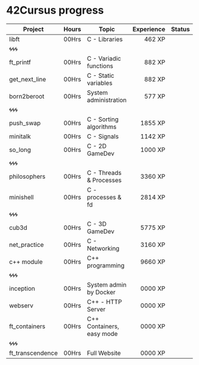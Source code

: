 # 42Cursus progress


| Project          | Hours  | Topic                     | Experience | Status |
| ---------------- |:------:| ------------------------- | ---------: | ------ |
| libft            | 00Hrs  | C - Libraries             | 462 XP     |        |
| 🌀🌀🌀            |        |                           |            |        |
| ft_printf        | 00Hrs  | C - Variadic functions    | 882 XP     |        |
| get_next_line    | 00Hrs  | C - Static variables      | 882 XP     |        |
| born2beroot      | 00Hrs  | System administration     | 577 XP     |        |
| 🌀🌀🌀            |        |                           |            |        |
| push_swap        | 00Hrs  | C - Sorting algorithms    | 1855 XP    |        |
| minitalk         | 00Hrs  | C - Signals               | 1142 XP    |        |
| so_long          | 00Hrs  | C - 2D GameDev            | 1000 XP    |        |
| 🌀🌀🌀            |        |                           |            |        |
| philosophers     | 00Hrs  | C - Threads & Processes   | 3360 XP    |        |
| minishell        | 00Hrs  | C - processes & fd        | 2814 XP    |        |
| 🌀🌀🌀            |        |                           |            |        |
| cub3d            | 00Hrs  | C - 3D GameDev            | 5775 XP    |        |
| net_practice     | 00Hrs  | C - Networking            | 3160 XP    |        |
| c++ module       | 00Hrs  | C++ programming           | 9660 XP    |        |
| 🌀🌀🌀            |        |                           |            |        |
| inception        | 00Hrs  | System admin by Docker    | 0000 XP    |        |
| webserv          | 00Hrs  | C++ - HTTP Server         | 0000 XP    |        |
| ft_containers    | 00Hrs  | C++ Containers, easy mode | 0000 XP    |        |
| 🌀🌀🌀            |        |                           |            |        |
| ft_transcendence | 00Hrs  | Full Website              | 0000 XP    |        |
